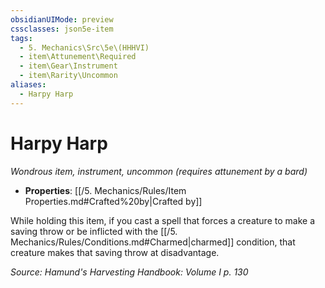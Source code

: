 ```yaml
---
obsidianUIMode: preview
cssclasses: json5e-item
tags:
  - 5. Mechanics\Src\5e\(HHHVI)
  - item\Attunement\Required
  - item\Gear\Instrument
  - item\Rarity\Uncommon
aliases:
  - Harpy Harp
---
```

# Harpy Harp
*Wondrous item, instrument, uncommon (requires attunement by a bard)*  

- **Properties**: [[/5. Mechanics/Rules/Item Properties.md#Crafted%20by\|Crafted by]]

While holding this item, if you cast a spell that forces a creature to make a saving throw or be inflicted with the [[/5. Mechanics/Rules/Conditions.md#Charmed\|charmed]] condition, that creature makes that saving throw at disadvantage.

*Source: Hamund's Harvesting Handbook: Volume I p. 130*
